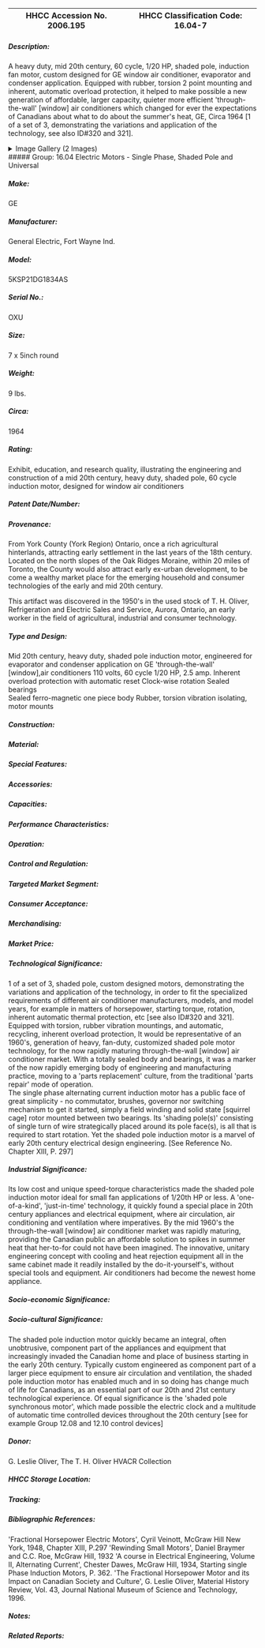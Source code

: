 | **HHCC Accession No. 2006.195** |**HHCC Classification Code:  16.04-7**|
| ----------- | ----------- |
##### Description:
A heavy duty, mid 20th century, 60 cycle, 1/20 HP, shaded pole, induction fan motor, custom designed for GE window air conditioner, evaporator and condenser application. Equipped with rubber, torsion 2 point mounting and inherent, automatic overload protection, it helped to make possible a new generation of affordable, larger capacity, quieter more efficient 'through-the-wall' [window] air conditioners which changed for ever the expectations of Canadians about what to do about the summer's heat, GE, Circa 1964 [1 of a set of 3, demonstrating the variations and application of the technology, see also ID#320 and 321].


<details>
	<summary>Image Gallery (2 Images)</summary>
<div class="gallery gallery-wrapper--full" contenteditable="false" data-is-empty="false" data-translation="Add images" data-columns="6">
<figure class="gallery__item"><a href="#DOMAIN_NAME#gallery/16.04-7.jpg" data-size="2111x903"><img src="#DOMAIN_NAME#gallery/16.04-7-thumbnail.jpg" alt=""></a></figure>
<figure class="gallery__item"><a href="#DOMAIN_NAME#gallery/16.04-7a.jpg" data-size="1755x1326"><img src="#DOMAIN_NAME#gallery/16.04-7a-thumbnail.jpg" alt=""></a></figure>
</div>
</details>
##### Group:
16.04 Electric Motors - Single Phase, Shaded Pole and Universal

##### Make:
GE

##### Manufacturer:
General Electric, Fort Wayne Ind.

##### Model:
5KSP21DG1834AS

##### Serial No.:
OXU

##### Size:
7  x  5inch round

##### Weight:
9 lbs.

##### Circa:
1964

##### Rating:
Exhibit, education, and research quality, illustrating the engineering and construction of a mid 20th century, heavy duty, shaded pole, 60 cycle induction motor, designed for window air conditioners

##### Patent Date/Number:


##### Provenance:
From York County (York Region) Ontario, once a rich agricultural hinterlands, attracting early settlement in the last years of the 18th century. Located on the north slopes of the Oak Ridges Moraine, within 20 miles of Toronto, the County would also attract early ex-urban development, to be come a wealthy market place for the emerging household and consumer technologies of the early and mid 20th century. 

This artifact was discovered in the 1950's in the used stock of T. H. Oliver, Refrigeration and Electric Sales and Service, Aurora, Ontario, an early worker in the field of agricultural, industrial and consumer technology.

##### Type and Design:
Mid 20th century, heavy duty, shaded pole induction motor, engineered for evaporator and condenser application on GE  'through-the-wall' [window],air conditioners 
110 volts, 60 cycle
1/20 HP, 2.5 amp.
Inherent overload protection with automatic reset
Clock-wise rotation
Sealed bearings  
Sealed ferro-magnetic one piece body
Rubber, torsion vibration isolating, motor mounts

##### Construction:


##### Material:


##### Special Features:


##### Accessories:


##### Capacities:


##### Performance Characteristics:


##### Operation:


##### Control and Regulation:


##### Targeted Market Segment:


##### Consumer Acceptance:


##### Merchandising:


##### Market Price:


##### Technological Significance:
1 of a set of 3, shaded pole, custom designed motors, demonstrating the variations and application of the technology, in order to fit the specialized requirements of different air conditioner manufacturers, models, and model years, for example in matters of horsepower, starting torque, rotation, inherent automatic thermal protection, etc  [see also ID#320 and 321].
Equipped with torsion, rubber vibration mountings, and automatic, recycling, inherent overload protection, It would be representative of an 1960's, generation of heavy, fan-duty, customized shaded pole motor technology, for the now rapidly maturing through-the-wall [window] air conditioner market. 
With a totally sealed body and bearings, it was a marker of the now rapidly emerging body of engineering and manufacturing practice, moving to a 'parts replacement' culture, from the traditional 'parts repair' mode of operation.     
The single phase alternating current induction motor has a public face of great simplicity - no commutator, brushes, governor nor switching mechanism to get it started, simply a field winding and solid state [squirrel cage] rotor mounted between two bearings. Its 'shading pole(s)' consisting of single turn of wire strategically placed around its pole face(s), is all that is required to start rotation. Yet the shaded pole induction motor is a marvel of early 20th century electrical design engineering. [See Reference No. Chapter XIII, P. 297]

##### Industrial Significance:
Its low cost and unique speed-torque characteristics made the shaded pole induction motor  ideal for small fan applications of 1/20th HP or less. A 'one-of-a-kind', 'just-in-time' technology, it quickly found a special place in 20th century appliances and electrical equipment, where air circulation, air conditioning  and ventilation where imperatives.
By the mid 1960's the through-the-wall [window] air conditioner market was rapidly maturing, providing the Canadian public an affordable solution to spikes in summer heat that her-to-for could not have been imagined. The innovative, unitary engineering concept with cooling and heat rejection equipment all in the same cabinet made it readily installed by the do-it-yourself's, without special tools and equipment. Air conditioners had become the newest home appliance.

##### Socio-economic Significance:


##### Socio-cultural Significance:
The shaded pole induction motor quickly became an integral, often unobtrusive, component part of the appliances and equipment that increasingly invaded the Canadian home and place of business starting in the early 20th century. Typically custom engineered as component part of a larger piece equipment to ensure air circulation and ventilation, the shaded pole induction motor has enabled much and in so doing has change much of life for Canadians, as an essential part of our 20th and 21st century technological experience.
Of equal significance is the 'shaded pole synchronous motor', which made possible the electric clock and a multitude of automatic time controlled devices throughout the 20th century [see for example Group 12.08 and 12.10 control devices]

##### Donor:
G. Leslie Oliver, The T. H. Oliver HVACR Collection

##### HHCC Storage Location:


##### Tracking:


##### Bibliographic References:
'Fractional Horsepower Electric Motors', Cyril Veinott, McGraw Hill New York, 1948, Chapter XIII, P.297
'Rewinding Small Motors', Daniel Braymer and C.C. Roe, McGraw Hill, 1932
 'A course in Electrical Engineering, Volume II, Alternating Current', Chester Dawes, McGraw Hill, 1934, Starting single Phase Induction Motors, P. 362.
'The Fractional Horsepower Motor and its Impact on Canadian Society and Culture', G. Leslie Oliver, Material History Review, Vol. 43, Journal National Museum of Science and Technology, 1996.

##### Notes:


##### Related Reports:

